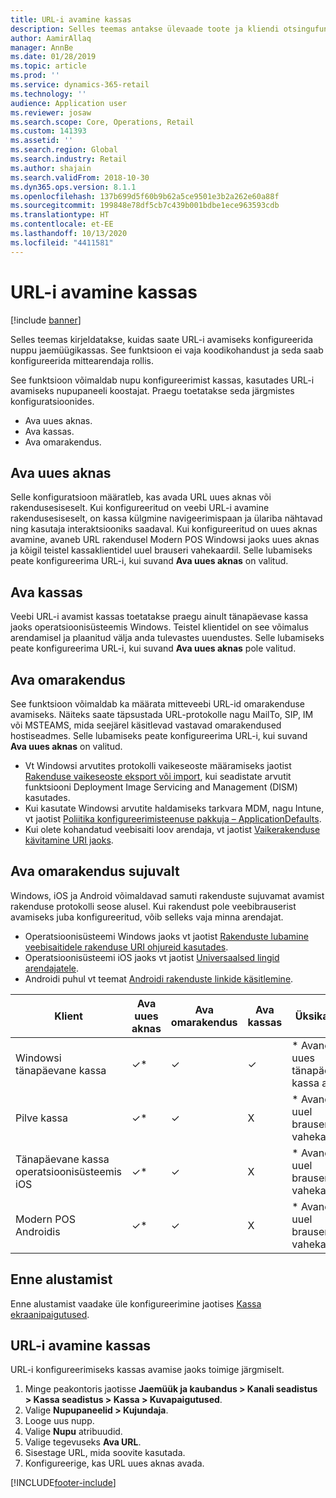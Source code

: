 ```yaml
---
title: URL-i avamine kassas
description: Selles teemas antakse ülevaade toote ja kliendi otsingufunktsiooni täiustustest rakenduses Dynamics 365 Commerce.
author: AamirAllaq
manager: AnnBe
ms.date: 01/28/2019
ms.topic: article
ms.prod: ''
ms.service: dynamics-365-retail
ms.technology: ''
audience: Application user
ms.reviewer: josaw
ms.search.scope: Core, Operations, Retail
ms.custom: 141393
ms.assetid: ''
ms.search.region: Global
ms.search.industry: Retail
ms.author: shajain
ms.search.validFrom: 2018-10-30
ms.dyn365.ops.version: 8.1.1
ms.openlocfilehash: 137b699d5f60b9b62a5ce9501e3b2a262e60a88f
ms.sourcegitcommit: 199848e78df5cb7c439b001bdbe1ece963593cdb
ms.translationtype: HT
ms.contentlocale: et-EE
ms.lasthandoff: 10/13/2020
ms.locfileid: "4411581"
---
```

# <a name="open-url-in-pos"></a>URL-i avamine kassas

[!include [banner](includes/banner.md)]

Selles teemas kirjeldatakse, kuidas saate URL-i avamiseks konfigureerida nuppu jaemüügikassas. See funktsioon ei vaja koodikohandust ja seda saab konfigureerida mittearendaja rollis. 

See funktsioon võimaldab nupu konfigureerimist kassas, kasutades URL-i avamiseks nupupaneeli koostajat. Praegu toetatakse seda järgmistes konfiguratsioonides.

- Ava uues aknas.
- Ava kassas.
- Ava omarakendus.

## <a name="open-in-new-window"></a>Ava uues aknas

Selle konfiguratsioon määratleb, kas avada URL uues aknas või rakendusesiseselt. Kui konfigureeritud on veebi URL-i avamine rakendusesiseselt, on kassa külgmine navigeerimispaan ja ülariba nähtavad ning kasutaja interaktsiooniks saadaval. Kui konfigureeritud on uues aknas avamine, avaneb URL rakendusel Modern POS Windowsi jaoks uues aknas ja kõigil teistel kassaklientidel uuel brauseri vahekaardil. Selle lubamiseks peate konfigureerima URL-i, kui suvand **Ava uues aknas** on valitud.

## <a name="open-within-pos"></a>Ava kassas

Veebi URL-i avamist kassas toetatakse praegu ainult tänapäevase kassa jaoks operatsioonisüsteemis Windows. Teistel klientidel on see võimalus arendamisel ja plaanitud välja anda tulevastes uuendustes. Selle lubamiseks peate konfigureerima URL-i, kui suvand **Ava uues aknas** pole valitud.

## <a name="open-a-native-app"></a>Ava omarakendus

See funktsioon võimaldab ka määrata mitteveebi URL-id omarakenduse avamiseks. Näiteks saate täpsustada URL-protokolle nagu MailTo, SIP, IM või MSTEAMS, mida seejärel käsitlevad vastavad omarakendused hostiseadmes. Selle lubamiseks peate konfigureerima URL-i, kui suvand **Ava uues aknas** on valitud.

- Vt Windowsi arvutites protokolli vaikeseoste määramiseks jaotist [Rakenduse vaikeseoste eksport või import](https://docs.microsoft.com/windows-hardware/manufacture/desktop/export-or-import-default-application-associations), kui seadistate arvutit funktsiooni Deployment Image Servicing and Management (DISM) kasutades.
- Kui kasutate Windowsi arvutite haldamiseks tarkvara MDM, nagu Intune, vt jaotist [Poliitika konfigureerimisteenuse pakkuja – ApplicationDefaults](https://docs.microsoft.com/windows/client-management/mdm/policy-csp-applicationdefaults).
- Kui olete kohandatud veebisaiti loov arendaja, vt jaotist [Vaikerakenduse kävitamine URI jaoks](https://docs.microsoft.com/windows/uwp/launch-resume/launch-default-app).

## <a name="open-a-native-app-seamlessly"></a>Ava omarakendus sujuvalt

Windows, iOS ja Android võimaldavad samuti rakenduste sujuvamat avamist rakenduse protokolli seose alusel. Kui rakendust pole veebibrauserist avamiseks juba konfigureeritud, võib selleks vaja minna arendajat.

- Operatsioonisüsteemi Windows jaoks vt jaotist [Rakenduste lubamine veebisaitidele rakenduse URI ohjureid kasutades](https://docs.microsoft.com/windows/uwp/launch-resume/web-to-app-linking).
- Operatsioonisüsteemi iOS jaoks vt jaotist [Universaalsed lingid arendajatele](https://developer.apple.com/ios/universal-links/).
- Androidi puhul vt teemat [Androidi rakenduste linkide käsitlemine](https://developer.android.com/training/app-links/).

| Klient                | Ava uues aknas | Ava omarakendus | Ava kassas | Üksikasjad                           |
|-----------------------|--------------------|-----------------|-----------------|-----------------------------------|
| Windowsi tänapäevane kassa | ✓\*                | ✓               | ✓              | \* Avaneb uues tänapäevase kassa aknas |
| Pilve kassa             | ✓\*                | ✓               | X              | \* Avaneb uuel brauseri vahekaardil        |
| Tänapäevane kassa operatsioonisüsteemis iOS     | ✓\*                | ✓               | X              | \* Avaneb uuel brauseri vahekaardil        |
| Modern POS Androidis | ✓\*                | ✓               | X              | \* Avaneb uuel brauseri vahekaardil        |

## <a name="before-you-begin"></a>Enne alustamist

Enne alustamist vaadake üle konfigureerimine jaotises [Kassa ekraanipaigutused](pos-screen-layouts.md).

## <a name="open-url-in-pos"></a>URL-i avamine kassas

URL-i konfigureerimiseks kassas avamise jaoks toimige järgmiselt.

1. Minge peakontoris jaotisse **Jaemüük ja kaubandus \> Kanali seadistus \> Kassa seadistus \> Kassa \> Kuvapaigutused**.
2. Valige **Nupupaneelid \> Kujundaja**.
3. Looge uus nupp.
4. Valige **Nupu** atribuudid.
5. Valige tegevuseks **Ava URL**.
6. Sisestage URL, mida soovite kasutada.
7. Konfigureerige, kas URL uues aknas avada.


[!INCLUDE[footer-include](../includes/footer-banner.md)]